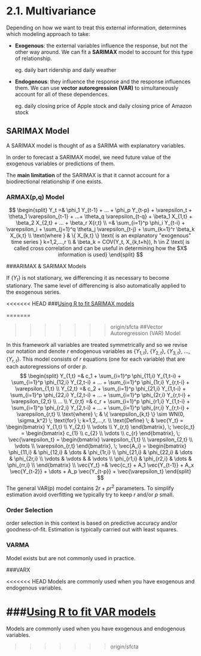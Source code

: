 # 2.1. Multivariance

Depending on how we want to treat this external information, determines which modeling approach to take:

* **Exogenous**: the external variables influence the response, but not the other way around. We can fit a **SARIMAX** model to account for this type of relationship.

  eg. daily bart ridership and daily weather

* **Endogenous**: they influence the response and the response influences them. We can use **vector autoregression (VAR)** to simultaneously account for all of these dependences.

  eg. daily closing price of Apple stock and daily closing price of Amazon stock

## SARIMAX Model

A SARIMAX model is thought of as a SARIMA with explanatory variables.

In order to forecast a SARIMAX model, we need future value of the exogenous variables or predictions of them.

The **main limitation** of the SARIMAX is that it cannot account for a biodirectional relationship if one exists.

### ARMAX(p,q) Model

$$
\begin{split}
Y_t =& \phi_1 Y_{t-1} + ... + \phi_p Y_{t-p} + \varepsilon_t + \theta_1 \varepsilon_{t-1} + ...+ \theta_q \varepsilon_{t-q} + \beta_1 X_{1,t} + \beta_2 X_{2,t} + ... + \beta_r X{r,t} \\
=& \sum_{i=1}^p \phi_i Y_{t-i} + \varepsilon_i + \sum_{j=1}^q \theta_j \varepsilon_{t-j} + \sum_{k=1}^r \beta_k X_{k,t} \\
\text{where } & \{ X_{k,t} \} \text{ is an explanatory "exogenous" time series } k=1,2,...,r \\
& \beta_k = COV(Y_t, X_{k,t+h}), h \in Z \text{ is called cross correlation and can be useful in determining how the $X$ information is used}
\end{split}
$$

###ARIMAX & SARIMAX Models

If {$Y_t$} is not stationary, we differencing it as necessary to become stationary. The same level of differencing is also automatically applied to the exogenous series.

<<<<<<< HEAD
###[Using R to fit SARIMAX models](../R/1.1.TS.md/###SARIMAX-model)

=======
>>>>>>> origin/sfcta
##Vector Autoregression (VAR) Model

In this framework all variables are treated symmetrically and so we revise our notation and denote $r$ endogenous variables as {$Y_{1,t}$}, {$Y_{2,t}$}, {$Y_{3,t}$}, ..., {$Y_{r,t}$}. This model consists of $r$ equations (one for each variable) that are each autoregressions of order $p$.
$$
\begin{split}
Y_{1,t} =& c_1 + \sum_{i=1}^p \phi_{11,i} Y_{1,t-i} + \sum_{i=1}^p \phi_{12,i} Y_{2,t-i} + ... + \sum_{i=1}^p \phi_{1r,i} Y_{r,t-i} + \varepsilon_{1,t} \\
Y_{2,t} =& c_2 + \sum_{i=1}^p \phi_{21,i} Y_{1,t-i} + \sum_{i=1}^p \phi_{22,i} Y_{2,t-i} + ... + \sum_{i=1}^p \phi_{2r,i} Y_{r,t-i} + \varepsilon_{2,t} \\
... \\
Y_{r,t} =& c_r + \sum_{i=1}^p \phi_{r1,i} Y_{1,t-i} + \sum_{i=1}^p \phi_{r2,i} Y_{2,t-i} + ... + \sum_{i=1}^p \phi_{rr,i} Y_{r,t-i} + \varepsilon_{r,t} \\
\text{where} \; & \{ \varepsilon_{k,t} \} \sim WN(0, \sigma_k^2) \; \text{for} \; k=1,2,...,r. \\
\text{Define} \; & \vec{Y_t} =
  \begin{bmatrix}
  Y_{1,t} \\
  Y_{2,t} \\
  \vdots \\
  Y_{r,t}
  \end{bmatrix}, \;
\vec{c_t} =
  \begin{bmatrix}
  c_{1} \\
  c_{2} \\
  \vdots \\
  c_{r}
  \end{bmatrix}, \;
\vec{\varepsilon_t} =
  \begin{bmatrix}
  \varepsilon_{1,t} \\
  \varepsilon_{2,t} \\
  \vdots \\
  \varepsilon_{r,t}
  \end{bmatrix}, \;
\vec{A_i} =
  \begin{bmatrix}
  \phi_{11,i} & \phi_{12,i} & \dots & \phi_{1r,i} \\
  \phi_{21,i} & \phi_{22,i} & \dots & \phi_{2r,i} \\
  \vdots & \vdots & & \vdots \\
  \phi_{r1,i} & \phi_{r2,i} & \dots & \phi_{rr,i} \\
  \end{bmatrix} \\
\vec{Y_t} =& \vec{c_t} + A_1 \vec{Y_{t-1}} + A_x \vec{Y_{t-2}} + \dots + A_p \vec{Y_{t-p}} + \vec{\varepsilon_t}
\end{split}
$$
The general VAR(p) model contains $2r + pr^2$ parameters. To simplify estimation avoid overfitting we typically try to keep $r$ and/or $p$ small.

### Order Selection

order selection in this context is based on predictive accuracy and/or goodness-of-fit. Estimation is typically carried out with least squares.

### VARMA

Model exists but are not commonly used in practice.

###VARX

<<<<<<< HEAD
Models are commonly used when you have exogenous and endogenous variables.

###[Using R to fit VAR models](../R/1.1.TS.md/###VAR-model)
=======
Models are commonly used when you have exogenous and endogenous variables.
>>>>>>> origin/sfcta

